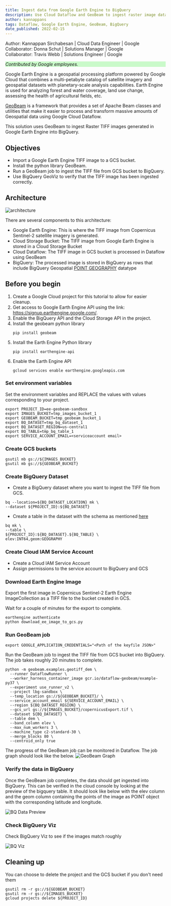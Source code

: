 ```yaml
---
title: Ingest data from Google Earth Engine to BigQuery
description: Use Cloud Dataflow and GeoBeam to ingest raster image data(TIFF files) from Google Earth Engine to BigQuery. 
author: kannappans
tags: Dataflow, Google Earth Engine, GeoBeam, BigQuery
date_published: 2022-02-15
---
```


Author: Kannappan Sirchabesan | Cloud Data Engineer | Google  
Collaborator: Donna Schut | Solutions Manager | Google  
Collaborator: Travis Webb | Solutions Engineer | Google  

<p style="background-color:#CAFACA;"><i>Contributed by Google employees.</i></p>

Google Earth Engine is a geospatial processing platform powered by Google Cloud that combines a multi-petabyte catalog of satellite imagery and geospatial datasets with planetary-scale analysis capabilities. Earth Engine is used for analyzing forest and water coverage, land use change, assessing the health of agricultural fields, etc.

[GeoBeam](https://github.com/GoogleCloudPlatform/dataflow-geobeam) is a framework that provides a set of Apache Beam classes and utilities that make it easier to process and transform massive amounts of Geospatial data using Google Cloud Dataflow. 

This solution uses GeoBeam to ingest Raster TIFF images generated in Google Earth Engine into BigQuery. 

## Objectives

* Import a Google Earth Engine TIFF image to a GCS bucket.
* Install the python library GeoBeam.
* Run a GeoBeam job to ingest the TIFF file from GCS bucket to BigQuery.
* Use BigQuery GeoViz to verify that the TIFF image has been ingested correctly.

## Architecture

![architecture](image/ee2bq_architecture.png)

There are several components to this architecture:

* Google Earth Engine: This is where the TIFF image from Copernicus Sentinel-2 satellite imagery is generated. 
* Cloud Storage Bucket: The TIFF image from Google Earth Engine is stored in a Cloud Storage Bucket        
* Cloud Dataflow: The TIFF image in GCS bucket is processed in Dataflow using GeoBeam
* BigQuery: The processed image is stored in BigQuery as rows that include BigQuery Geospatial [POINT GEOGRAPHY](https://cloud.google.com/bigquery/docs/reference/standard-sql/data-types#geography_type) datatype

## Before you begin

1.  Create a Google Cloud project for this tutorial to allow for easier cleanup.
2.  Get access to Google Earth Engine API using the link: https://signup.earthengine.google.com/.
3.  Enable the BigQuery API and the Cloud Storage API in the project.
4.  Install the geobeam python library 
    ```
    pip install geobeam
    ```
5.  Install the Earth Engine Python library
    ```
    pip install earthengine-api
    ```
6.  Enable the Earth Engine API
    ```
    gcloud services enable earthengine.googleapis.com
    ```

### Set environment variables

Set the environment variables and REPLACE the values with values corresponding to your project.
```
export PROJECT_ID=ee-geobeam-sandbox
export IMAGES_BUCKET=tmp_images_bucket_1
export GEOBEAM_BUCKET=tmp_geobeam_bucket_1
export BQ_DATASET=tmp_bq_dataset_1
export BQ_DATASET_REGION=us-central1
export BQ_TABLE=tmp_bq_table_1
export SERVICE_ACCOUNT_EMAIL=<serviceaccount email>
```

### Create GCS buckets

```
gsutil mb gs://${IMAGES_BUCKET}
gsutil mb gs://${GEOBEAM_BUCKET}
```

### Create BigQuery Dataset

*   Create a BigQuery dataset where you want to ingest the TIFF file from GCS.
```
bq --location=${BQ_DATASET_LOCATION} mk \
--dataset ${PROJECT_ID}:${BQ_DATASET}
```
*   Create a table in the dataset with the schema as mentioned [here](https://github.com/GoogleCloudPlatform/dataflow-geobeam/blob/main/geobeam/examples/dem_schema.json)
```
bq mk \
--table \
${PROJECT_ID}:${BQ_DATASET}.${BQ_TABLE} \
elev:INT64,geom:GEOGRAPHY
```

### Create Cloud IAM Service Account

*   Create a Cloud IAM Service Account 
*   Assign permissions to the service account to BigQuery and GCS

### Download Earth Engine Image

Export the first image in Copernicus Sentinel-2 Earth Engine ImageCollection as a TIFF file to the bucket created in GCS.  

Wait for a couple of minutes for the export to complete.  

```
earthengine authenticate
python download_ee_image_to_gcs.py
```

### Run GeoBeam job

```
export GOOGLE_APPLICATION_CREDENTIALS="<Path of the keyfile JSON>"
```

Run the GeoBeam job to ingest the TIFF file from GCS bucket into BigQuery. The job takes roughly 20 minutes to complete. 

```
python -m geobeam.examples.geotiff_dem \
  --runner DataflowRunner \
  --worker_harness_container_image gcr.io/dataflow-geobeam/example-py37 \
  --experiment use_runner_v2 \
  --project lbg-sandbox \
  --temp_location gs://${GEOBEAM_BUCKET}/ \
  —-service_account_email ${SERVICE_ACCOUNT_EMAIL} \
  --region ${BQ_DATASET_REGION} \
  --gcs_url gs://${IMAGES_BUCKET}/copernicusExport.tif \
  --dataset ${BQ_DATASET} \
  --table dem \
  --band_column elev \
  --max_num_workers 3 \
  --machine_type c2-standard-30 \
  --merge_blocks 80 \
  --centroid_only true
```

The progress of the GeoBeam job can be monitored in Dataflow. The job graph should look like the below. 
![GeoBeam Graph](image/geobeam_graph.png)

### Verify the data in BigQuery

Once the GeoBeam job completes, the data should get ingested into BigQuery. This can be verified in the cloud console by looking at the preview of the bigquery table. It should look like below with the elev column and the geom column containing the points of the image as POINT object with the corresponding latitude and longitude.

![BQ Data Preview](image/bqdatapreview.png)

### Check BigQuery Viz

Check BigQuery Viz to see if the images match roughly

![BQ Viz](image/bqgeoviz.png)

## Cleaning up

You can choose to delete the project and the GCS bucket if you don't need them
```
gsutil rm -r gs://${GEOBEAM_BUCKET}
gsutil rm -r gs://${IMAGES_BUCKET}
gcloud projects delete ${PROJECT_ID}
```
